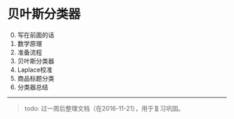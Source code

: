 # 贝叶斯分类器

0. 写在前面的话
1. 数学原理
2. 准备流程
3. 贝叶斯分类器
4. Laplace校准
5. 商品标题分类
6. 分类器总结

-----

> todo: 过一周后整理文档（在2016-11-21），用于复习巩固。
